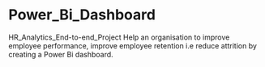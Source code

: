 # Power_Bi_Dashboard
HR_Analytics_End-to-end_Project 
Help an organisation to improve employee performance,
improve employee retention i.e reduce attrition by creating a Power Bi dashboard.
